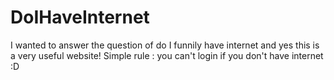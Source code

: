 # DoIHaveInternet
I wanted to answer the question of do I funnily have internet and yes this is a very useful website!
Simple rule : you can't login if you don't have internet :D
